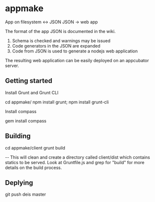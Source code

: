 appmake
=======

App on filesystem <-> JSON
JSON -> web app

The format of the app JSON is documented in the wiki.

1. Schema is checked and warnings may be issued
2. Code generators in the JSON are expanded
3. Code from JSON is used to generate a nodejs web application


The resulting web application can be easily deployed on an appcubator server.


Getting started
---------------

Install Grunt and Grunt CLI

cd appmake/
npm install grunt; npm install grunt-cli


Install compass

gem install compass


Building 
--------------

cd appmake/client
grunt build

-- This will clean and create a directory called client/dist which contains statics to be served. Look at Gruntfile.js and grep for "build" for more details on the build process.

Deplying
-----------------


git push deis master